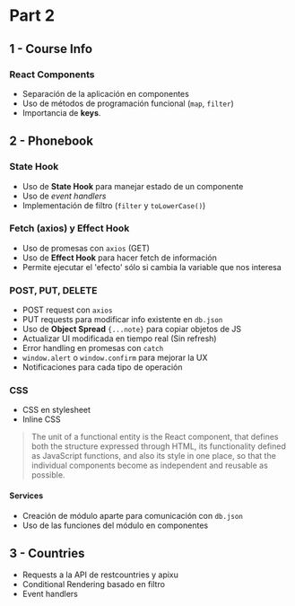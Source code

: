 # Part 2 

## 1 - Course Info
### React Components
- Separación de la aplicación en componentes
- Uso de métodos de programación funcional (`map`, `filter`)
- Importancia de **keys**.

## 2 - Phonebook
### State Hook
- Uso de **State Hook** para manejar estado de un componente
- Uso de *event handlers*
- Implementación de filtro (`filter` y `toLowerCase()`)

### Fetch (axios) y Effect Hook
- Uso de promesas con `axios` (GET)
- Uso de **Effect Hook** para hacer fetch de información
- Permite ejecutar el 'efecto' sólo si cambia la variable que nos interesa

### POST, PUT, DELETE
- POST request con `axios`
- PUT requests para modificar info existente en `db.json`
- Uso de **Object Spread** `{...note}` para copiar objetos de JS
- Actualizar UI modificada en tiempo real (Sin refresh)
- Error handling en promesas con `catch`
- `window.alert` o `window.confirm` para mejorar la UX
- Notificaciones para cada tipo de operación

### CSS
- CSS en stylesheet
- Inline CSS

> The unit of a functional entity is the React component, that defines both the structure expressed through HTML, its functionality defined as JavaScript functions, and also its style in one place, so that the individual components become as independent and reusable as possible.


#### Services
- Creación de módulo aparte para comunicación con `db.json`
- Uso de las funciones del módulo en componentes

## 3 - Countries
- Requests a la API de restcountries y apixu
- Conditional Rendering basado en filtro
- Event handlers